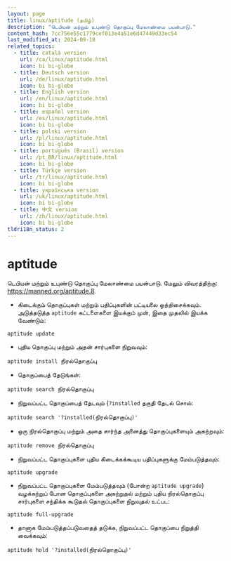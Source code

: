 ```yaml
---
layout: page
title: linux/aptitude (தமிழ்)
description: "டெபியன் மற்றும் உபுண்டு தொகுப்பு மேலாண்மை பயன்பாடு."
content_hash: 7cc756e55c1779cef013e4a51e6d47449d33ec54
last_modified_at: 2024-09-18
related_topics:
  - title: català version
    url: /ca/linux/aptitude.html
    icon: bi bi-globe
  - title: Deutsch version
    url: /de/linux/aptitude.html
    icon: bi bi-globe
  - title: English version
    url: /en/linux/aptitude.html
    icon: bi bi-globe
  - title: español version
    url: /es/linux/aptitude.html
    icon: bi bi-globe
  - title: polski version
    url: /pl/linux/aptitude.html
    icon: bi bi-globe
  - title: português (Brasil) version
    url: /pt_BR/linux/aptitude.html
    icon: bi bi-globe
  - title: Türkçe version
    url: /tr/linux/aptitude.html
    icon: bi bi-globe
  - title: українська version
    url: /uk/linux/aptitude.html
    icon: bi bi-globe
  - title: 中文 version
    url: /zh/linux/aptitude.html
    icon: bi bi-globe
tldri18n_status: 2
---
```

# aptitude

டெபியன் மற்றும் உபுண்டு தொகுப்பு மேலாண்மை பயன்பாடு.
மேலும் விவரத்திற்கு: <https://manned.org/aptitude.8>.

- கிடைக்கும் தொகுப்புகள் மற்றும் பதிப்புகளின் பட்டியலை ஒத்திசைக்கவும். அடுத்தடுத்த `aptitude` கட்டளைகளை இயக்கும் முன், இதை முதலில் இயக்க வேண்டும்:

`aptitude update`

- புதிய தொகுப்பு மற்றும் அதன் சார்புகளை நிறுவவும்:

`aptitude install `<span class="tldr-var badge badge-pill bg-dark-lm bg-white-dm text-white-lm text-dark-dm font-weight-bold">நிரல்தொகுப்பு</span>

- தொகுப்பைத் தேடுங்கள்:

`aptitude search `<span class="tldr-var badge badge-pill bg-dark-lm bg-white-dm text-white-lm text-dark-dm font-weight-bold">நிரல்தொகுப்பு</span>

- நிறுவப்பட்ட தொகுப்பைத் தேடவும் (`?installed` தகுதி தேடல் சொல்:

`aptitude search '?installed(`<span class="tldr-var badge badge-pill bg-dark-lm bg-white-dm text-white-lm text-dark-dm font-weight-bold">நிரல்தொகுப்பு</span>`)'`

- ஒரு நிரல்தொகுப்பு மற்றும் அதை சார்ந்த அனைத்து தொகுப்புகளையும் அகற்றவும்:

`aptitude remove `<span class="tldr-var badge badge-pill bg-dark-lm bg-white-dm text-white-lm text-dark-dm font-weight-bold">நிரல்தொகுப்பு</span>

- நிறுவப்பட்ட தொகுப்புகளை புதிய கிடைக்கக்கூடிய பதிப்புகளுக்கு மேம்படுத்தவும்:

`aptitude upgrade`

- நிறுவப்பட்ட தொகுப்புகளை மேம்படுத்தவும் (போன்ற `aptitude upgrade`) வழக்கற்றுப் போன தொகுப்புகளை அகற்றுதல் மற்றும் புதிய நிரல்தொகுப்பு சார்புகளை சந்திக்க கூடுதல் தொகுப்புகளை நிறுவுதல் உட்பட:

`aptitude full-upgrade`

- தானாக மேம்படுத்தப்படுவதைத் தடுக்க, நிறுவப்பட்ட தொகுப்பை நிறுத்தி வைக்கவும்:

`aptitude hold '?installed(`<span class="tldr-var badge badge-pill bg-dark-lm bg-white-dm text-white-lm text-dark-dm font-weight-bold">நிரல்தொகுப்பு</span>`)'`
